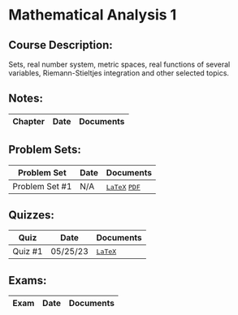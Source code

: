 # Mathematical Analysis 1
## Course Description: 
Sets, real number system, metric spaces, real functions of several variables, Riemann-Stieltjes integration and other selected topics.

## Notes:
| Chapter | Date | Documents |
| ------- | ---- | --------- |

## Problem Sets:
| Problem Set | Date | Documents |
| -------- | ---- | ---------- |
| Problem Set #1 | N/A | <kbd>[LaTeX]()</kbd> <kbd>[PDF]()</kbd> |

## Quizzes:
| Quiz | Date | Documents |
| ---- | ---- | --------- |
| Quiz #1 | 05/25/23 | <kbd>[LaTeX]()</kbd> |

## Exams:
| Exam | Date | Documents |
| ---- | ---- | --------- |
